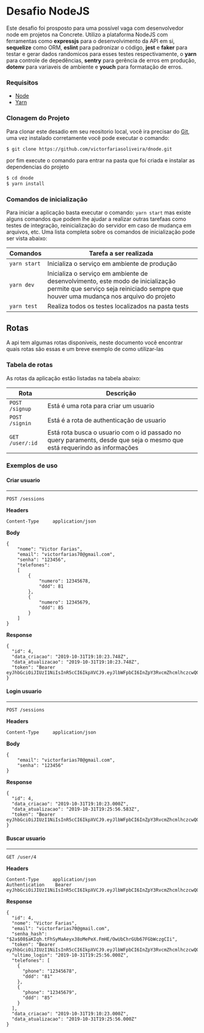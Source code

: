 # Desafio NodeJS

Este desafio foi prosposto para uma possível vaga com desenvolvedor node em projetos na
Concrete. Utilizo a plataforma NodeJS com ferramentas como **expressjs** para o desenvolvimento da API em si, **sequelize** como ORM, **eslint** para padronizar o código, **jest** e **faker** para testar e gerar dados randomicos para esses testes respectivamente, o **yarn** para controle de depedências, **sentry** para gerência de erros em produção, **dotenv**
para variaveis de ambiente e **youch** para formatação de erros.

### Requisitos
- [Node](https://nodejs.org/en/download/)
- [Yarn](https://yarnpkg.com/lang/en/docs/install)

### Clonagem do Projeto
Para clonar este desadio em seu reositorio local, você ira precisar do [Git](https://git-scm.com/ "Git"), uma vez instalado corretamente você pode executar o comando:
```bash
$ git clone https://github.com/victorfariasoliveira/dnode.git
```
por fim execute o comando para entrar na pasta que foi criada e instalar as dependencias do projeto
```bash
$ cd dnode
$ yarn install
```

### Comandos de inicialização

Para iniciar a aplicação basta executar o comando: `yarn start` mas existe alguns comandos que podem lhe ajudar a realizar outras tarefaas como testes de integração, reinicialização do servidor em caso de mudança em arquivos, etc. Uma lista completa sobre os comandos de inicialização pode ser vista abaixo:

Comandos  | Tarefa a ser realizada
------------- | -------------
`yarn start` | Inicializa o serviço em ambiente de produção
`yarn dev` | Inicializa o serviço em ambiente de desenvolvimento, este modo de inicialização permite que serviço seja reiniciado sempre  que houver uma mudança nos arquivo do projeto
`yarn test` | Realiza todos os testes localizados na pasta tests

## Rotas

A api tem algumas rotas disponiveis, neste documento você encontrar quais rotas são essas e um breve exemplo de como utilizar-las
### Tabela de rotas

As rotas da aplicação estão listadas na tabela abaixo:

Rota  |  Descrição
--------------------  | --------------
`POST /signup`  | Está é uma rota para criar um usuario
`POST /signin`  | Está é a rota de authenticação de usuario
`GET /user/:id`  | Está rota busca o usuario com o id passado no query paraments, desde que seja o mesmo que está requerindo as informações


### Exemplos de uso

#### Criar usuario
---
```
POST /sessions
```

**Headers**
```
Content-Type     application/json
```

**Body**

```
{
	"nome": "Victor Farias",
	"email": "victorfarias70@gmail.com",
	"senha": "123456",
	"telefones":
    [
		{
            "numero": 12345678,
            "ddd": 81
        },
		{
            "numero": 12345679,
            "ddd": 85
        }
	]
}
```

**Response**
```
{
  "id": 4,
  "data_criacao": "2019-10-31T19:10:23.748Z",
  "data_atualizacao": "2019-10-31T19:10:23.748Z",
  "token": "Bearer eyJhbGciOiJIUzI1NiIsInR5cCI6IkpXVCJ9.eyJlbWFpbCI6InZpY3RvcmZhcmlhczcwQGdtYWlsLmNvbSIsImlhdCI6MTU3MjU0OTAyMywiZXhwIjoxNTcyNTUyNjIzfQ.gWJYdz654AwI5TT4J7naUYnc2Fpd1sxzIpxC2zDbhnU"
}
```


#### Login usuario
---
```
POST /sessions
```

**Headers**
```
Content-Type     application/json
```

**Body**

```
{
	"email": "victorfarias70@gmail.com",
	"senha": "123456"
}
```

**Response**
```
{
  "id": 4,
  "data_criacao": "2019-10-31T19:10:23.000Z",
  "data_atualizacao": "2019-10-31T19:25:56.583Z",
  "token": "Bearer eyJhbGciOiJIUzI1NiIsInR5cCI6IkpXVCJ9.eyJlbWFpbCI6InZpY3RvcmZhcmlhczcwQGdtYWlsLmNvbSIsImlhdCI6MTU3MjU0OTAyMywiZXhwIjoxNTcyNTUyNjIzfQ.gWJYdz654AwI5TT4J7naUYnc2Fpd1sxzIpxC2zDbhnU"
}
```


#### Buscar usuario
---
```
GET /user/4
```

**Headers**
```
Content-Type     application/json
Authentication    Bearer eyJhbGciOiJIUzI1NiIsInR5cCI6IkpXVCJ9.eyJlbWFpbCI6InZpY3RvcmZhcmlhczcwQGdtYWlsLmNvbSIsImlhdCI6MTU3MjU0OTAyMywiZXhwIjoxNTcyNTUyNjIzfQ.gWJYdz654AwI5TT4J7naUYnc2Fpd1sxzIpxC2zDbhnU
```

**Response**
```
{
  "id": 4,
  "nome": "Victor Farias",
  "email": "victorfarias70@gmail.com",
  "senha_hash": "$2a$08$aKIqh.tFhSyMaAeyx38oMePeX.FmHE/OwUbChrGUb67FGbWczgCIi",
  "token": "Bearer eyJhbGciOiJIUzI1NiIsInR5cCI6IkpXVCJ9.eyJlbWFpbCI6InZpY3RvcmZhcmlhczcwQGdtYWlsLmNvbSIsImlhdCI6MTU3MjU0OTAyMywiZXhwIjoxNTcyNTUyNjIzfQ.gWJYdz654AwI5TT4J7naUYnc2Fpd1sxzIpxC2zDbhnU",
  "ultimo_login": "2019-10-31T19:25:56.000Z",
  "telefones": [
    {
      "phone": "12345678",
      "ddd": "81"
    },
    {
      "phone": "12345679",
      "ddd": "85"
    }
  ],
  "data_criacao": "2019-10-31T19:10:23.000Z",
  "data_atualizacao": "2019-10-31T19:25:56.000Z"
}
```
